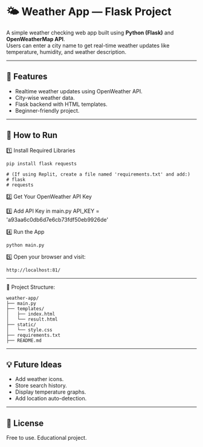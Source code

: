 # 🌤️ Weather App — Flask Project

A simple weather checking web app built using **Python (Flask)** and **OpenWeatherMap API**.  
Users can enter a city name to get real-time weather updates like temperature, humidity, and weather description.

---

## 📌 Features

- Realtime weather updates using OpenWeather API.
- City-wise weather data.
- Flask backend with HTML templates.
- Beginner-friendly project.

---

## 🚀 How to Run

1️⃣ Install Required Libraries
```
pip install flask requests

# (If using Replit, create a file named 'requirements.txt' and add:)
# flask
# requests
```
2️⃣ Get Your OpenWeather API Key

3️⃣ Add API Key in main.py
API_KEY = 'a93aa6c0db6d7e6cb73fdf50eb9926de'

4️⃣ Run the App
```
python main.py
```

5️⃣ Open your browser and visit:
```
http://localhost:81/
```
---
📁 Project Structure:
```
weather-app/
├── main.py
├── templates/
│   ├── index.html
│   └── result.html
├── static/
│   └── style.css 
├── requirements.txt
├── README.md

```
---

## 💡 Future Ideas

- Add weather icons.
- Store search history.
- Display temperature graphs.
- Add location auto-detection.

---

## 📑 License

Free to use. Educational project.